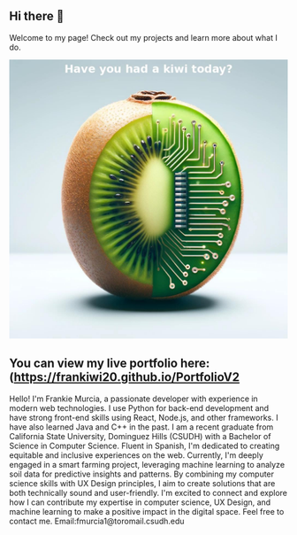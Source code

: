 ## Hi there 👋


Welcome to my page! Check out my projects and learn more about what I do.

<!-- Uncomment and add your banner image URL once it's ready -->
 ![Portfolio Banner](https://github.com/Frankiwi20/Frankiwi20/blob/main/kiwi_with_text_larger.jpg) 

## You can view my live portfolio here: (https://frankiwi20.github.io/PortfolioV2



<!--## Projects

### Project 1
Description of project 1.

### Project 2
Description of project 2.

### Project 3
Description of project 3.--!>

Hello! I'm Frankie Murcia, a passionate developer with experience in modern web technologies. I use Python for back-end development and have strong front-end skills using React, Node.js, and other frameworks. I have also learned Java and C++ in the past. I am a recent graduate from California State University, Dominguez Hills (CSUDH) with a Bachelor of Science in Computer Science. Fluent in Spanish, I'm dedicated to creating equitable and inclusive experiences on the web.


Currently, I'm deeply engaged in a smart farming project, leveraging machine learning to analyze soil data for predictive insights and patterns. By combining my computer science skills with UX Design principles, I aim to create solutions that are both technically sound and user-friendly.


I'm excited to connect and explore how I can contribute my expertise in computer science, UX Design, and machine learning to make a positive impact in the digital space.

Feel free to contact me.
Email:fmurcia1@toromail.csudh.edu
